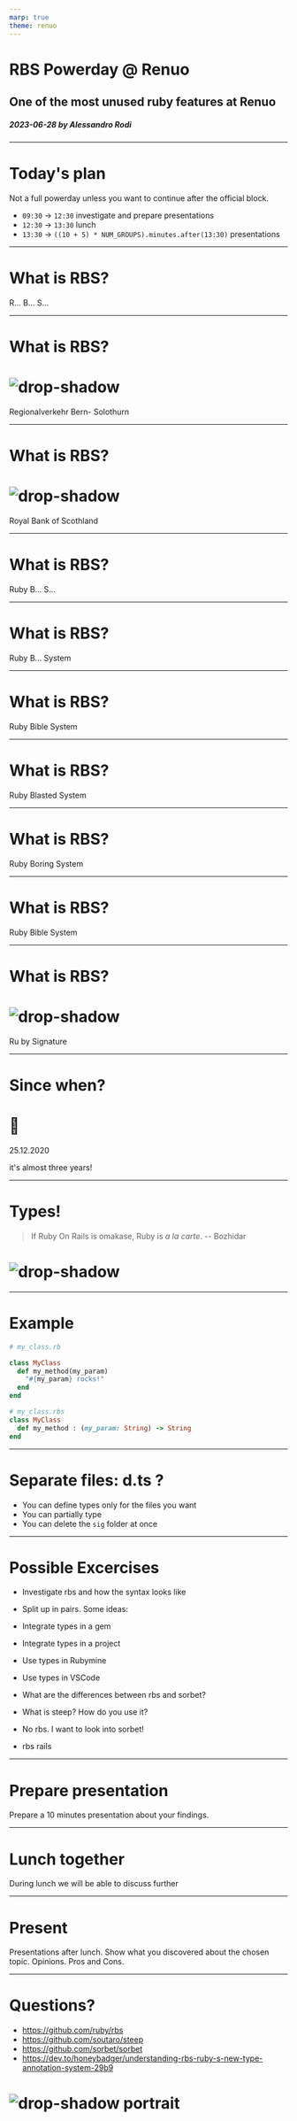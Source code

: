 ```yaml
---
marp: true
theme: renuo
---
```

<!-- _class: renuo -->

# RBS Powerday @ Renuo
## One of the most unused ruby features at Renuo

##### 2023-06-28 by Alessandro Rodi

---

# Today's plan

Not a full powerday unless you want to continue after the official block.

* `09:30` -> `12:30` investigate and prepare presentations
* `12:30` -> `13:30` lunch
* `13:30` -> `((10 + 5) * NUM_GROUPS).minutes.after(13:30)` presentations

---

# What is RBS?

R...
B...
S...

---

# What is RBS?

# ![drop-shadow](rbs-logo.svg)

Regionalverkehr 
Bern-
Solothurn

---

# What is RBS?

# ![drop-shadow](logo-bank.svg)

Royal
Bank of
Scothland



---


# What is RBS?

Ruby
B...
S...

---

# What is RBS?

Ruby
B...
System

---

# What is RBS?

Ruby
Bible
System

---

# What is RBS?

Ruby
Blasted
System

---

# What is RBS?

Ruby
Boring
System

---

# What is RBS?

Ruby
Bible
System

---

# What is RBS?

# ![drop-shadow](chatgpt.png)

Ru
by 
Signature

---

# Since when?

# 🎄
25.12.2020 

it's almost three years!

---

# Types!


> If Ruby On Rails is omakase, Ruby is *a la carte*.
-- Bozhidar

# ![drop-shadow](meme1.jpeg)

---

# Example

```ruby
# my_class.rb

class MyClass
  def my_method(my_param)
    "#{my_param} rocks!"
  end
end
```

```ruby
# my_class.rbs
class MyClass
  def my_method : (my_param: String) -> String
end
```

---

# Separate files: d.ts ?

* You can define types only for the files you want
* You can partially type
* You can delete the `sig` folder at once

---

# Possible Excercises

* Investigate rbs and how the syntax looks like
* Split up in pairs. Some ideas:

* Integrate types in a gem
* Integrate types in a project
* Use types in Rubymine
* Use types in VSCode
* What are the differences between rbs and sorbet?
* What is steep? How do you use it?
* No rbs. I want to look into sorbet!
* rbs rails

---

# Prepare presentation

Prepare a 10 minutes presentation about your findings.

---

# Lunch together

During lunch we will be able to discuss further

---

# Present

Presentations after lunch.
Show what you discovered about the chosen topic.
Opinions. Pros and Cons.

---

<!-- _class: renuo -->

# Questions?

* https://github.com/ruby/rbs
* https://github.com/soutaro/steep
* https://github.com/sorbet/sorbet
* https://dev.to/honeybadger/understanding-rbs-ruby-s-new-type-annotation-system-29b9

# ![drop-shadow portrait](../images/alessandro.jpg)
